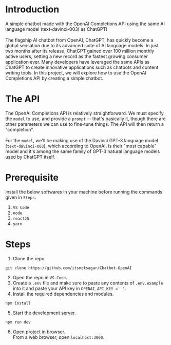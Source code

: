 # Introduction
A simple chatbot made with the OpenAI Completions API using the same AI
language model (text-davinci-003) as ChatGPT!
<br><br>
The flagship AI chatbot from OpenAI, ChatGPT, has quickly become a global sensation due to its advanced suite of AI language models. In just two months after its release, ChatGPT gained over 100 million monthly active users, setting a new record as the fastest growing consumer application ever. Many developers have leveraged the same APIs as ChatGPT to create innovative applications such as chatbots and content writing tools. In this project, we will explore how to use the OpenAI Completions API by creating a simple chatbot.

# The API
The OpenAI Completions API is relatively straightforward. We must specify the `model` to use, and provide a `prompt` -- that's basically it, though there are other parameters we can use to fine-tune things. The API will then return a "completion".
<br><br>
For the `model`, we'll be making use of the Davinci GPT-3 language model (`text-davinci-003`), which according to OpenAI, is their "most capable" model and it's among the same family of GPT-3 natural language models used by ChatGPT itself.

# Prerequisite
Install the below softwares in your machine before running the commands given in `Steps`.
1. `VS Code` 
2. `node`
3. `reactJS`
4. `yarn`

# Steps
1. Clone the repo.
```
git clone https://github.com/itsnotsagar/Chatbot-OpenAI
```
2. Open the repo in `VS-Code`.
3. Create a `.env` file and make sure to paste any contents of `.env.example` into it and paste your API key in `OPENAI_API_KEY =' '`.
4. Install the required dependencies and modules.
```
npm install
```
5. Start the development server.
```
npm run dev
```
6. Open project in browser.<br>
From a web browser, open `localhost:3000`.
